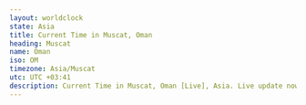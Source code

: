 ```yaml
---
layout: worldclock
state: Asia
title: Current Time in Muscat, Oman
heading: Muscat
name: Oman
iso: OM
timezone: Asia/Muscat
utc: UTC +03:41
description: Current Time in Muscat, Oman [Live], Asia. Live update now time in Muscat, timezone Asia/Muscat, UTC +03:41, Country ISO code & Current Local Time.
---
```


